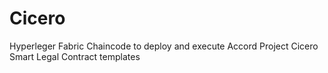 # Cicero
Hyperleger Fabric Chaincode to deploy and execute Accord Project Cicero Smart Legal Contract templates
